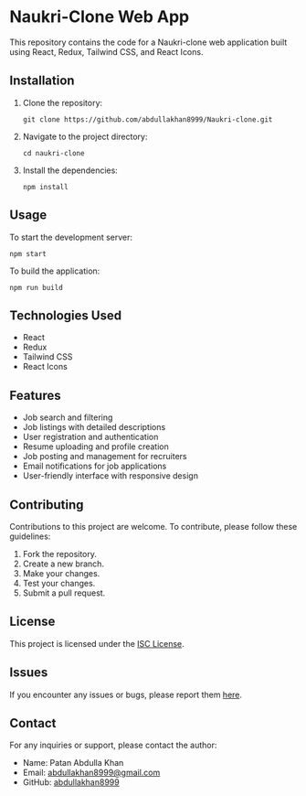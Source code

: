 # Naukri-Clone Web App

This repository contains the code for a Naukri-clone web application built using React, Redux, Tailwind CSS, and React Icons.

## Installation

1. Clone the repository:
   ```
   git clone https://github.com/abdullakhan8999/Naukri-clone.git
   ```
2. Navigate to the project directory:
   ```
   cd naukri-clone
   ```
3. Install the dependencies:
   ```
   npm install
   ```

## Usage

To start the development server:
```
npm start
```

To build the application:
```
npm run build
```

## Technologies Used

- React
- Redux
- Tailwind CSS
- React Icons

## Features

- Job search and filtering
- Job listings with detailed descriptions
- User registration and authentication
- Resume uploading and profile creation
- Job posting and management for recruiters
- Email notifications for job applications
- User-friendly interface with responsive design

## Contributing

Contributions to this project are welcome. To contribute, please follow these guidelines:

1. Fork the repository.
2. Create a new branch.
3. Make your changes.
4. Test your changes.
5. Submit a pull request.

## License

This project is licensed under the [ISC License](LICENSE).

## Issues

If you encounter any issues or bugs, please report them [here](https://github.com/abdullakhan8999/Naukri-clone.git/issues).

## Contact

For any inquiries or support, please contact the author:

- Name: Patan Abdulla Khan
- Email: abdullakhan8999@gmail.com
- GitHub: [abdullakhan8999](https://github.com/abdullakhan8999)

